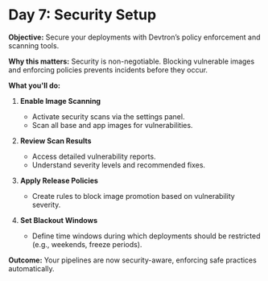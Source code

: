 # Day 7: Security Setup

**Objective:** Secure your deployments with Devtron’s policy enforcement and scanning tools.

**Why this matters:** Security is non-negotiable. Blocking vulnerable images and enforcing policies prevents incidents before they occur.

**What you'll do:**

1. **Enable Image Scanning**  
   - Activate security scans via the settings panel.
   - Scan all base and app images for vulnerabilities.

2. **Review Scan Results**  
   - Access detailed vulnerability reports.
   - Understand severity levels and recommended fixes.

3. **Apply Release Policies**  
   - Create rules to block image promotion based on vulnerability severity.

4. **Set Blackout Windows**  
   - Define time windows during which deployments should be restricted (e.g., weekends, freeze periods).

**Outcome:** Your pipelines are now security-aware, enforcing safe practices automatically.


